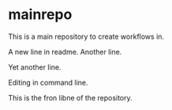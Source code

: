 # mainrepo
This is a main repository to create workflows in.

A new line in readme.
Another line.

Yet another line.

Editing in command line.

This is the fron libne of the repository.
